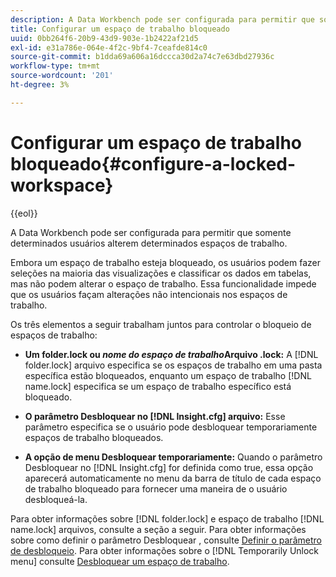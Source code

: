 ```yaml
---
description: A Data Workbench pode ser configurada para permitir que somente determinados usuários alterem determinados espaços de trabalho.
title: Configurar um espaço de trabalho bloqueado
uuid: 0bb264f6-20b9-43d9-903e-1b2422af21d5
exl-id: e31a786e-064e-4f2c-9bf4-7ceafde814c0
source-git-commit: b1dda69a606a16dccca30d2a74c7e63dbd27936c
workflow-type: tm+mt
source-wordcount: '201'
ht-degree: 3%

---
```


# Configurar um espaço de trabalho bloqueado{#configure-a-locked-workspace}

{{eol}}

A Data Workbench pode ser configurada para permitir que somente determinados usuários alterem determinados espaços de trabalho.

Embora um espaço de trabalho esteja bloqueado, os usuários podem fazer seleções na maioria das visualizações e classificar os dados em tabelas, mas não podem alterar o espaço de trabalho. Essa funcionalidade impede que os usuários façam alterações não intencionais nos espaços de trabalho.

Os três elementos a seguir trabalham juntos para controlar o bloqueio de espaços de trabalho:

* **Um folder.lock ou *nome do espaço de trabalho*Arquivo .lock:** A [!DNL folder.lock] arquivo especifica se os espaços de trabalho em uma pasta específica estão bloqueados, enquanto um espaço de trabalho [!DNL name.lock] especifica se um espaço de trabalho específico está bloqueado.

* **O parâmetro Desbloquear no [!DNL Insight.cfg] arquivo:** Esse parâmetro especifica se o usuário pode desbloquear temporariamente espaços de trabalho bloqueados.
* **A opção de menu Desbloquear temporariamente:** Quando o parâmetro Desbloquear no [!DNL Insight.cfg] for definida como true, essa opção aparecerá automaticamente no menu da barra de título de cada espaço de trabalho bloqueado para fornecer uma maneira de o usuário desbloqueá-la.

Para obter informações sobre [!DNL folder.lock] e espaço de trabalho [!DNL name.lock] arquivos, consulte a seção a seguir. Para obter informações sobre como definir o parâmetro Desbloquear , consulte [Definir o parâmetro de desbloqueio](../../../../home/c-get-started/c-intf-anlys-ftrs/c-config-locked-wkspc/c-unlck-param.md#concept-b018a85c6217489aa01b17845872df7f). Para obter informações sobre o [!DNL Temporarily Unlock menu] consulte [Desbloquear um espaço de trabalho](../../../../home/c-get-started/c-work-worksp/c-unlock-wksp.md#concept-18ada952aecf45c79a806b31b294023e).
